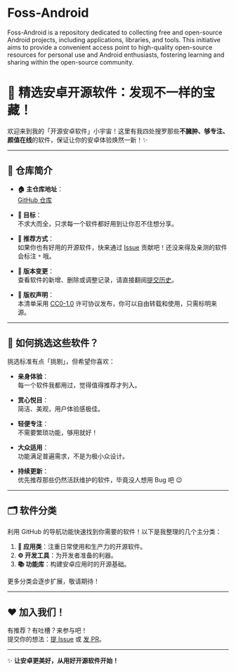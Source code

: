 # Foss-Android
Foss-Android is a repository dedicated to collecting free and open-source Android projects, including applications, libraries, and tools. This initiative aims to provide a convenient access point to high-quality open-source resources for personal use and Android enthusiasts, fostering learning and sharing within the open-source community.
# 🚀 精选安卓开源软件：发现不一样的宝藏！  

欢迎来到我的「开源安卓软件」小宇宙！这里有我四处搜罗那些**不臃肿、够专注、颜值在线**的软件，保证让你的安卓体验焕然一新！✨  

---

## 📂 仓库简介

- **🏠 主仓库地址**：  
  [GitHub 仓库](https://github.com/Gingtin/Foss-Android)  

- **🎯 目标**：  
  不求大而全，只求每一个软件都好用到让你忍不住想分享。  

- **🙌 推荐方式**：  
  如果你也有好用的开源软件，快来通过 [Issue](https://github.com/Gingtin/Foss-Android/issues) 贡献吧！还没来得及亲测的软件会标注 `*` 哦。  

- **🔄 版本变更**：  
  查看软件的新增、删除或调整记录，请直接翻阅[提交历史](https://github.com/Gingtin/Foss-Android/commits/main)。  

- **📜 版权声明**：  
  本清单采用 [CC0-1.0](https://creativecommons.org/publicdomain/zero/1.0/) 许可协议发布，你可以自由转载和使用，只需标明来源。  

---

## 🧐 如何挑选这些软件？

挑选标准有点「挑剔」，但希望你喜欢：  

- **亲身体验**：  
  每一个软件我都用过，觉得值得推荐才列入。  

- **赏心悦目**：  
  简洁、美观，用户体验感极佳。  

- **轻便专注**：  
  不需要繁琐功能，够用就好！  

- **大众适用**：  
  功能满足普遍需求，不是为极小众设计。  

- **持续更新**：  
  优先推荐那些仍然活跃维护的软件，毕竟没人想用 Bug 吧 😉  

---

## 🗂️ 软件分类

利用 GitHub 的导航功能快速找到你需要的软件！以下是我整理的几个主分类：  

1. **📱 应用类**：注重日常使用和生产力的开源软件。  
2. **⚙️ 开发工具**：为开发者准备的利器。  
3. **📚 功能库**：构建安卓应用时的开源基础。  

更多分类会逐步扩展，敬请期待！  

---

## ❤️ 加入我们！

有推荐？有吐槽？来参与吧！  
提交你的想法：[提 Issue](https://github.com/Gingtin/Foss-Android/issues) 或 [发 PR](https://github.com/Gingtin/Foss-Android/pulls)。  

---

✨ **让安卓更美好，从用好开源软件开始！**
